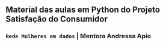 ## Material das aulas em Python do Projeto Satisfação do Consumidor 
### `Rede Mulheres em dados` | Mentora Andressa Apio
